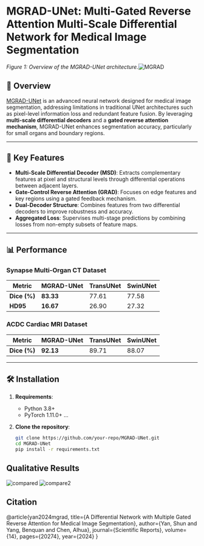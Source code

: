 # MGRAD-UNet: Multi-Gated Reverse Attention Multi-Scale Differential Network for Medical Image Segmentation

*Figure 1: Overview of the MGRAD-UNet architecture.*![MGRAD](https://github.com/user-attachments/assets/b86f175b-9c58-4b19-a587-5ced946482b9)


## 📌 Overview
[MGRAD-UNet](https://www.nature.com/articles/s41598-024-71194-9) 
is an advanced neural network designed for medical image segmentation, addressing limitations in traditional UNet architectures such as pixel-level information loss and redundant feature fusion. By leveraging **multi-scale differential decoders** and a **gated reverse attention mechanism**, MGRAD-UNet enhances segmentation accuracy, particularly for small organs and boundary regions.


---

## 🚀 Key Features
- **Multi-Scale Differential Decoder (MSD)**: Extracts complementary features at pixel and structural levels through differential operations between adjacent layers.
- **Gate-Control Reverse Attention (GRAD)**: Focuses on edge features and key regions using a gated feedback mechanism.
- **Dual-Decoder Structure**: Combines features from two differential decoders to improve robustness and accuracy.
- **Aggregated Loss**: Supervises multi-stage predictions by combining losses from non-empty subsets of feature maps.

---

## 📊 Performance
### Synapse Multi-Organ CT Dataset
| Metric       | MGRAD-UNet | TransUNet | SwinUNet |
|--------------|------------|-----------|----------|
| **Dice (%)** | **83.33**  | 77.61     | 77.58    |
| **HD95**     | **16.67**  | 26.90     | 27.32    |

### ACDC Cardiac MRI Dataset
| Metric       | MGRAD-UNet | TransUNet | SwinUNet |
|--------------|------------|-----------|----------|
| **Dice (%)** | **92.13**  | 89.71     | 88.07    |

---

## 🛠️ Installation
1. **Requirements**:
   - Python 3.8+
   - PyTorch 1.11.0+
     ...

2. **Clone the repository**:
   ```bash
   git clone https://github.com/your-repo/MGRAD-UNet.git
   cd MGRAD-UNet
   pip install -r requirements.txt
   
## Qualitative Results
![compared](https://github.com/user-attachments/assets/cd550cf2-13ee-4c84-993f-64f3b4fa0d04)
![compare2](https://github.com/user-attachments/assets/f8e6ee28-0964-4e16-96f5-a2ab2f3e15de)

## Citation
@article{yan2024mgrad,
  title={A Differential Network with Multiple Gated Reverse Attention for Medical Image Segmentation},
  author={Yan, Shun and Yang, Benquan and Chen, Alhua},
  journal={Scientific Reports},
  volume={14},
  pages={20274},
  year={2024}
}
